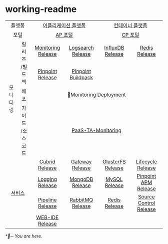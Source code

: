 # working-readme

<table>
  <tr>
    <td colspan=2 align=center>
      플랫폼
    </td>
    <td colspan=2 align=center>
      <a href="https://github.com/PaaS-TA/paasta-deployment">어플리케이션 플랫폼</a>
    </td>
    <td colspan=2 align=center>
      <a href="need_change">컨테이너 플랫폼</a>
    </td>
  </tr>
  <tr>
    <td colspan=2 align=center>
      포털
    </td>
    <td colspan=2 align=center>
      <a href="https://github.com/PaaS-TA/portal-deployment">AP 포털</a>
    </td>
    <td colspan=2 align=center>
      <a href="need_change">CP 포털</a>
    </td>
  </tr>
  <tr align=center>
    <td rowspan=4>모니터링</td>
    <td rowspan=2>릴리즈<br>/빌드팩</td>
    <td><a href="https://github.com/PaaS-TA/PaaS-TA-Monitoring-Release">Monitoring Release</a></td>
    <td><a href="https://github.com/PaaS-TA/paas-ta-monitoring-logsearch-release">Logsearch Release</a></td>
    <td><a href="https://github.com/PaaS-TA/paas-ta-monitoring-influxdb-release">InfluxDB Release</a></td>
    <td><a href="https://github.com/PaaS-TA/paas-ta-monitoring-redis-release">Redis Release</a></td>
  </tr>
  <tr align=center>
    <td><a href="https://github.com/PaaS-TA/PAAS-TA-PINPOINT-MONITORING-RELEASE">Pinpoint Release</td>
    <td><a href="https://github.com/PaaS-TA/PAAS-TA-PINPOINT-MONITORING-BUILDPACK">Pinpoint Buildpack</td>
    <td></td>
    <td></td>
  </tr>
  <tr align=center>
    <td>배포</td>
    <td colspan=4>🚩<a href="https://github.com/PaaS-TA/monitoring-deployment">Monitoring Deployment</td>
  </tr>
  <tr align=center>
    <td>가이드<br>/소스 코드</td>
    <td colspan=4><a href="https://github.com/PaaS-TA/PaaS-TA-Monitoring">PaaS-TA-Monitoring</a></td>
  </tr>
  </tr>
  <tr align=center>
    <td rowspan=4 colspan=2>
      <a href="https://github.com/PaaS-TA/service-deployment">서비스</a>
    </td>
    <td>
      <a href="https://github.com/PaaS-TA/PAAS-TA-CUBRID-RELEASE">Cubrid Release</a>
    </td>
    <td>
      <a href="https://github.com/PaaS-TA/PAAS-TA-API-GATEWAY-SERVICE-RELEASE">Gateway Release</a>
    </td>
    <td>
      <a href="https://github.com/PaaS-TA/PAAS-TA-GLUSTERFS-RELEASE">GlusterFS Release</a>
    </td>
    <td>
      <a href="https://github.com/PaaS-TA/PAAS-TA-APP-LIFECYCLE-SERVICE-RELEASE">Lifecycle Release</a>
    </td>
  </tr>
  <tr align=center>
    <td>
      <a href="https://github.com/PaaS-TA/PAAS-TA-LOGGING-SERVICE-RELEASE">Logging Release</a>
    </td>
    <td>
      <a href="https://github.com/PaaS-TA/PAAS-TA-MONGODB-SHARD-RELEASE">MongoDB Release</a>
    </td>
    <td>
      <a href="https://github.com/PaaS-TA/PAAS-TA-MYSQL-RELEASE">MySQL Release</a>
    </td>
    <td>
      <a href="https://github.com/PaaS-TA/PAAS-TA-PINPOINT-RELEASE">Pinpoint APM Release</a>
    </td>
  </tr>
  <tr align=center>
    <td>
      <a href="https://github.com/PaaS-TA/PAAS-TA-DELIVERY-PIPELINE-RELEASE">Pipeline Release</a>
    </td>
    <td align=center>
      <a href="https://github.com/PaaS-TA/rabbitmq-release">RabbitMQ Release</a>
    </td>
    <td>
      <a href="https://github.com/PaaS-TA/PAAS-TA-ON-DEMAND-REDIS-RELEASE">Redis Release</a>
    </td>
    <td>
      <a href="https://github.com/PaaS-TA/PAAS-TA-SOURCE-CONTROL-RELEASE">Source Control Release</a>
    </td>
  </tr>
  <tr align=center>
    <td>
      <a href="https://github.com/PaaS-TA/PAAS-TA-WEB-IDE-RELEASE-NEW">WEB-IDE Release</a>
    </td>
    <td>
    </td>
    <td>
    </td>
    <td>
    </td>
  </tr>
</table>
<i>*🚩─ You are here.</i>
